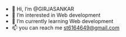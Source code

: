 - 👋 Hi, I’m @GIRJASANKAR
- 👀 I’m interested in Web development
- 🌱 I’m currently learning Web development
- 📫 you can reach me st6164649@gmail.com

<!---
GIRJASANKAR/GIRJASANKAR is a ✨ special ✨ repository because its `README.md` (this file) appears on your GitHub profile.
You can click the Preview link to take a look at your changes.
--->
